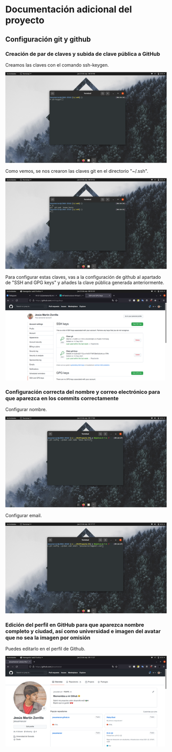 # Documentación adicional del proyecto
## Configuración git y github
### Creación de par de claves y subida de clave pública a GitHub
Creamos las claves con el comando ssh-keygen.

![ssh-keygen](./ssh-keygen.png)

Como vemos, se nos crearon las claves git en el directorio "~/.ssh".

![claves](./clavesSSH.png)

Para configurar estas claves, vas a la configuración de github al apartado de "SSH and GPG keys" y añades la clave pública generada anteriormente.

![clave en github](./claveEnGithub.png)

### Configuración correcta del nombre y correo electrónico para que aparezca en los commits correctamente

Configurar nombre.

![configuración del nombre](./configurarNombre.png)

Configurar email.

![configuración del email](./configurarEmail.png)

### Edición del perfil en GitHub para que aparezca nombre completo y ciudad, así como universidad e imagen del avatar que no sea la imagen por omisión

Puedes editarlo en el perfil de Github.

![perfil editado](./perfilEditado.png)
